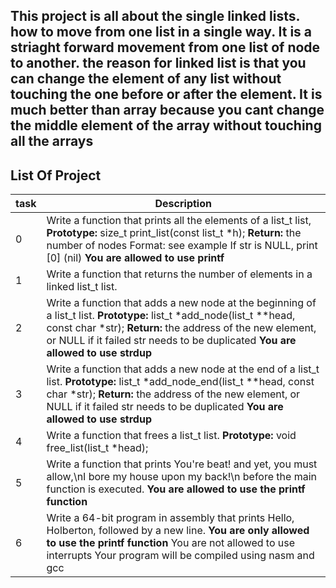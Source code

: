 ## This project is all about the single linked lists. how to move from one list in a single way. It is a striaght forward movement from one list of node to another. the reason for linked list is that you can change the element of any list without touching the one before or after the element. It is much better than array because you cant change the middle element of the array without touching all the arrays
## List Of Project
|task| Description|
|---|---|
|0| Write a function that prints all the elements of a list_t list, **Prototype:** size_t print_list(const list_t *h); **Return:** the number of nodes Format: see example If str is NULL, print [0] (nil) **You are allowed to use printf**|
|1|Write a function that returns the number of elements in a linked list_t list.|
|2|Write a function that adds a new node at the beginning of a list_t list. **Prototype:** list_t *add_node(list_t **head, const char *str); **Return:** the address of the new element, or NULL if it failed str needs to be duplicated **You are allowed to use strdup**|
|3|Write a function that adds a new node at the end of a list_t list. **Prototype:** list_t *add_node_end(list_t **head, const char *str); **Return:** the address of the new element, or NULL if it failed str needs to be duplicated **You are allowed to use strdup**|
|4|Write a function that frees a list_t list. **Prototype:** void free_list(list_t *head);|
|5|Write a function that prints You're beat! and yet, you must allow,\nI bore my house upon my back!\n before the main function is executed. **You are allowed to use the printf function**|
|6|Write a 64-bit program in assembly that prints Hello, Holberton, followed by a new line. **You are only allowed to use the printf function** You are not allowed to use interrupts Your program will be compiled using nasm and gcc|
